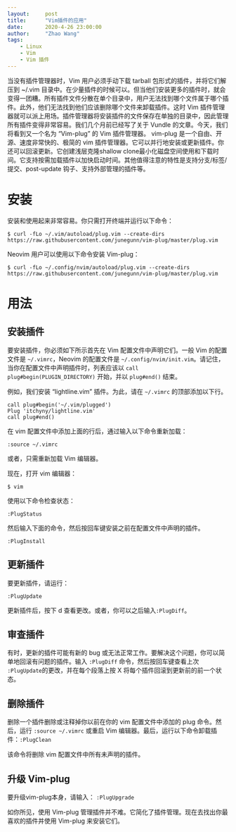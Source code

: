 ```yaml
---
layout:     post
title:      "Vim插件的应用"
date:       2020-4-26 23:00:00
author:     "Zhao Wang"
tags:
    - Linux
    - Vim
    - Vim 插件 
---
```


当没有插件管理器时，Vim 用户必须手动下载 tarball 包形式的插件，并将它们解压到 ~/.vim 目录中。在少量插件的时候可以。但当他们安装更多的插件时，就会变得一团糟。所有插件文件分散在单个目录中，用户无法找到哪个文件属于哪个插件。此外，他们无法找到他们应该删除哪个文件来卸载插件。这时 Vim 插件管理器就可以派上用场。插件管理器将安装插件的文件保存在单独的目录中，因此管理所有插件变得非常容易。我们几个月前已经写了关于 Vundle 的文章。今天，我们将看到又一个名为 “Vim-plug” 的 Vim 插件管理器。
vim-plug 是一个自由、开源、速度非常快的、极简的 vim 插件管理器。它可以并行地安装或更新插件。你还可以回滚更新。它创建浅层克隆shallow clone最小化磁盘空间使用和下载时间。它支持按需加载插件以加快启动时间。其他值得注意的特性是支持分支/标签/提交、post-update 钩子、支持外部管理的插件等。


# 安装

安装和使用起来非常容易。你只需打开终端并运行以下命令：


	$ curl -fLo ~/.vim/autoload/plug.vim --create-dirs https://raw.githubusercontent.com/junegunn/vim-plug/master/plug.vim

	
Neovim 用户可以使用以下命令安装 Vim-plug：


	$ curl -fLo ~/.config/nvim/autoload/plug.vim --create-dirs https://raw.githubusercontent.com/junegunn/vim-plug/master/plug.vim


# 用法

## 安装插件

要安装插件，你必须如下所示首先在 Vim 配置文件中声明它们。一般 Vim 的配置文件是 `~/.vimrc`，Neovim 的配置文件是 `~/.config/nvim/init.vim`。请记住，当你在配置文件中声明插件时，列表应该以 `call plug#begin(PLUGIN_DIRECTORY)` 开始，并以 `plug#end()` 结束。

例如，我们安装 “lightline.vim” 插件。为此，请在 `~/.vimrc` 的顶部添加以下行。


	call plug#begin('~/.vim/plugged')
	Plug 'itchyny/lightline.vim'
	call plug#end()



在 vim 配置文件中添加上面的行后，通过输入以下命令重新加载：


`:source ~/.vimrc`


或者，只需重新加载 Vim 编辑器。


现在，打开 vim 编辑器：


`$ vim`


使用以下命令检查状态：


`:PlugStatus`


然后输入下面的命令，然后按回车键安装之前在配置文件中声明的插件。


`:PlugInstall`


## 更新插件

要更新插件，请运行：
 

`:PlugUpdate`


更新插件后，按下 d 查看更改。或者，你可以之后输入`:PlugDiff`。

## 审查插件

有时，更新的插件可能有新的 bug 或无法正常工作。要解决这个问题，你可以简单地回滚有问题的插件。输入 `:PlugDiff` 命令，然后按回车键查看上次 `:PlugUpdate`的更改，并在每个段落上按 X 将每个插件回滚到更新前的前一个状态。

## 删除插件

删除一个插件删除或注释掉你以前在你的 vim 配置文件中添加的 plug 命令。然后，运行 `:source ~/.vimrc` 或重启 Vim 编辑器。最后，运行以下命令卸载插件：`:PlugClean`


该命令将删除 vim 配置文件中所有未声明的插件。


## 升级 Vim-plug

要升级vim-plug本身，请输入：
`:PlugUpgrade`

如你所见，使用 Vim-plug 管理插件并不难。它简化了插件管理。现在去找出你最喜欢的插件并使用 Vim-plug 来安装它们。


